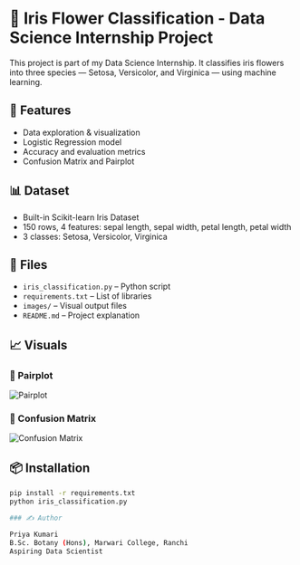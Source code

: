 # 🌸 Iris Flower Classification - Data Science Internship Project

This project is part of my Data Science Internship. It classifies iris flowers into three species — Setosa, Versicolor, and Virginica — using machine learning.

## 🚀 Features

- Data exploration & visualization
- Logistic Regression model
- Accuracy and evaluation metrics
- Confusion Matrix and Pairplot

## 📊 Dataset

- Built-in Scikit-learn Iris Dataset
- 150 rows, 4 features: sepal length, sepal width, petal length, petal width
- 3 classes: Setosa, Versicolor, Virginica

## 📁 Files

- `iris_classification.py` – Python script
- `requirements.txt` – List of libraries
- `images/` – Visual output files
- `README.md` – Project explanation

## 📈 Visuals

### 🔹 Pairplot
![Pairplot](images/pairplot.png)

### 🔹 Confusion Matrix
![Confusion Matrix](images/confusion_matrix.png)

## 📦 Installation

```bash
pip install -r requirements.txt
python iris_classification.py

### ✍️ Author

Priya Kumari
B.Sc. Botany (Hons), Marwari College, Ranchi  
Aspiring Data Scientist
